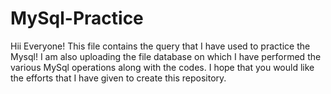 # MySql-Practice

Hii Everyone!
This file contains the query that I have used to practice the Mysql!
I am also uploading the file database on which I have performed the various MySql operations along with the codes. I hope that you would like the efforts that I have given to create this repository.
